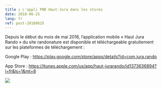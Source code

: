 ```yaml
---
title : L'appli PNR Haut-Jura dans les stores
date: 2018-06-25
lang: fr
ref: post-20180625
---
```


Depuis le début du mois de mai 2018, l’application mobile « Haut Jura Rando » du site randonature est disponible et téléchargeable gratuitement sur les plateformes de téléchargement :

Google Play : <a href="https://play.google.com/store/apps/details?id=com.jura.rando" target="_blank">https://play.google.com/store/apps/details?id=com.jura.rando</a>

App Store : <a href="https://itunes.apple.com/us/app/haut-jurarando/id1373636894?l=fr&ls=1&mt=8" target="_blank">https://itunes.apple.com/us/app/haut-jurarando/id1373636894?l=fr&ls=1&mt=8</a>



<img style="max-width: 100%;" src="{{site.base_url}}/assets/img/pnr-haut-jura.png"></a>
